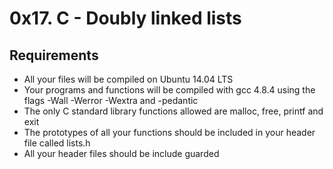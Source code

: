 # 0x17. C - Doubly linked lists

## Requirements

* All your files will be compiled on Ubuntu 14.04 LTS
* Your programs and functions will be compiled with gcc 4.8.4 using the flags -Wall -Werror -Wextra and -pedantic
* The only C standard library functions allowed are malloc, free, printf and exit
* The prototypes of all your functions should be included in your header file called lists.h
* All your header files should be include guarded